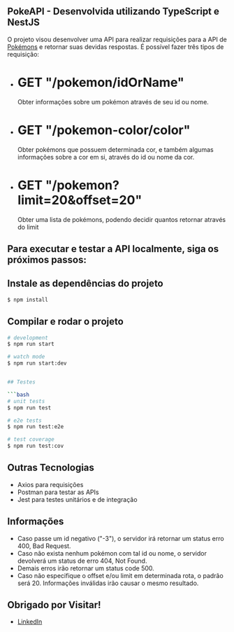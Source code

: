 ## PokeAPI - Desenvolvida utilizando TypeScript e NestJS

O projeto visou desenvolver uma API para realizar requisições para a API de [Pokémons]("https://pokeapi.co") e retornar 
suas devidas respostas. É possível fazer três tipos de requisição:

<ul>
<li><h1>GET "/pokemon/idOrName" </h1>Obter informações sobre um pokémon através de seu id ou nome.</li>
<li><h1>GET "/pokemon-color/color" </h1>Obter pokémons que possuem determinada cor, e também algumas informações sobre a cor em si, através do id ou nome da cor.</li>
<li><h1>GET "/pokemon?limit=20&offset=20" </h1>Obter uma lista de pokémons, podendo decidir quantos retornar através do limit</li>
</ul>

## Para executar e testar a API localmente, siga os próximos passos:

## Instale as dependências do projeto

```bash
$ npm install
```

## Compilar e rodar o projeto

```bash
# development
$ npm run start

# watch mode
$ npm run start:dev


## Testes

```bash
# unit tests
$ npm run test

# e2e tests
$ npm run test:e2e

# test coverage
$ npm run test:cov
```

## Outras Tecnologias
- Axios para requisições
- Postman para testar as APIs
- Jest para testes unitários e de integração

## Informações

- Caso passe um id negativo ("-3"), o servidor irá retornar um status erro 400, Bad Request.
- Caso não exista nenhum pokémon com tal id ou nome, o servidor devolverá um status de erro 404, Not Found.
- Demais erros irão retornar um status code 500.
- Caso não especifique o offset e/ou limit em determinada rota, o padrão será 20. Informações inválidas irão causar o mesmo resultado.

## Obrigado por Visitar!

- [LinkedIn](www.linkedin.com/in/vinicius-steflitsch-b19a47259)


